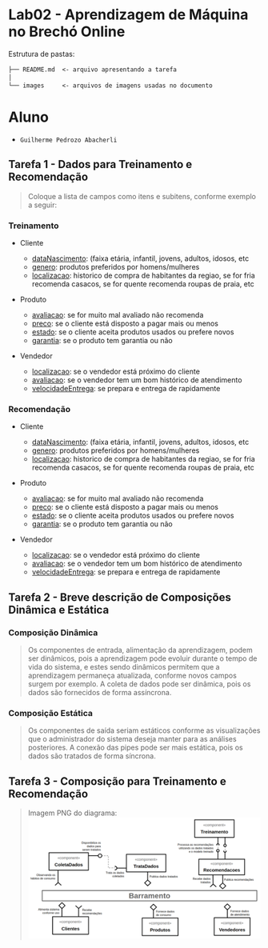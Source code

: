 # Lab02 - Aprendizagem de Máquina no Brechó Online

Estrutura de pastas:

~~~
├── README.md  <- arquivo apresentando a tarefa
│
└── images     <- arquivos de imagens usadas no documento
~~~

# Aluno
* `Guilherme Pedrozo Abacherli`

## Tarefa 1 - Dados para Treinamento e Recomendação

> Coloque a lista de campos como itens e subitens, conforme exemplo a seguir:

### Treinamento
- Cliente
  - <ins>dataNascimento</ins>: (faixa etária, infantil, jovens, adultos, idosos, etc
  - <ins>genero</ins>: produtos preferidos por homens/mulheres
  - <ins>localizacao</ins>: historico de compra de habitantes da regiao, se for fria recomenda casacos, se for quente recomenda roupas de praia, etc

- Produto
  - <ins>avaliacao</ins>: se for muito mal avaliado não recomenda
  - <ins>preco</ins>: se o cliente está disposto a pagar mais ou menos
  - <ins>estado</ins>: se o cliente aceita produtos usados ou prefere novos
  - <ins>garantia</ins>: se o produto tem garantia ou não

- Vendedor
  - <ins>localizacao</ins>: se o vendedor está próximo do cliente
  - <ins>avaliacao</ins>: se o vendedor tem um bom histórico de atendimento
  - <ins>velocidadeEntrega</ins>: se prepara e entrega de rapidamente

### Recomendação
- Cliente
  - <ins>dataNascimento</ins>: (faixa etária, infantil, jovens, adultos, idosos, etc
  - <ins>genero</ins>: produtos preferidos por homens/mulheres
  - <ins>localizacao</ins>: historico de compra de habitantes da regiao, se for fria recomenda casacos, se for quente recomenda roupas de praia, etc

- Produto
  - <ins>avaliacao</ins>: se for muito mal avaliado não recomenda
  - <ins>preco</ins>: se o cliente está disposto a pagar mais ou menos
  - <ins>estado</ins>: se o cliente aceita produtos usados ou prefere novos
  - <ins>garantia</ins>: se o produto tem garantia ou não

- Vendedor
  - <ins>localizacao</ins>: se o vendedor está próximo do cliente
  - <ins>avaliacao</ins>: se o vendedor tem um bom histórico de atendimento
  - <ins>velocidadeEntrega</ins>: se prepara e entrega de rapidamente

## Tarefa 2 - Breve descrição de Composições Dinâmica e Estática

### Composição Dinâmica
> Os componentes de entrada, alimentação da aprendizagem, podem ser dinâmicos,
> pois a aprendizagem pode evoluir durante o tempo de vida do sistema, e estes sendo
> dinâmicos permitem que a aprendizagem permaneça atualizada, conforme novos campos surgem por exemplo.
> A coleta de dados pode ser dinâmica, pois os dados são fornecidos de forma assíncrona.
### Composição Estática
> Os componentes de saída seriam estáticos conforme as visualizações que o administrador
> do sistema deseja manter para as análises posteriores. A conexão das pipes pode ser mais estática, pois os dados são tratados de forma síncrona.

## Tarefa 3 - Composição para Treinamento e Recomendação

> Imagem PNG do diagrama:
![Diagrama Eventos](images/lab2_tarefa3.png)

